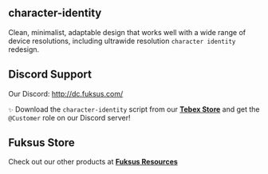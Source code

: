 ## character-identity
Clean, minimalist, adaptable design that works well with a wide range of device resolutions, including ultrawide resolution `character identity` redesign.
## Discord Support
Our Discord: http://dc.fuksus.com/

`✨` Download the `character-identity` script from our **[Tebex Store](https://resources.fuksus.com/package/5647663)** and get the `@Customer` role on our Discord server!
## Fuksus Store
Check out our other products at **[Fuksus Resources](https://resources.fuksus.com/)**

